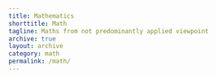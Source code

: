 ```yaml
---
title: Mathematics
shorttitle: Math
tagline: Maths from not predominantly applied viewpoint
archive: true
layout: archive
category: math
permalink: /math/
---
```

